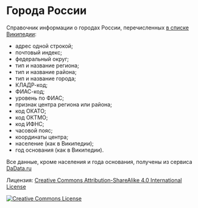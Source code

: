 # Города России

Справочник информации о городах России, перечисленных [в списке Википедии](https://ru.wikipedia.org/wiki/%D0%A1%D0%BF%D0%B8%D1%81%D0%BE%D0%BA_%D0%B3%D0%BE%D1%80%D0%BE%D0%B4%D0%BE%D0%B2_%D0%A0%D0%BE%D1%81%D1%81%D0%B8%D0%B8):

- адрес одной строкой;
- почтовый индекс;
- федеральный округ;
- тип и название региона;
- тип и название района;
- тип и название города;
- КЛАДР-код;
- ФИАС-код;
- уровень по ФИАС;
- признак центра региона или района;
- код ОКАТО;
- код ОКТМО;
- код ИФНС;
- часовой пояс;
- координаты центра;
- население (как в Википедии);
- год основания (как в Википедии).

Все данные, кроме населения и года основания, получены из сервиса [DaData.ru](https://dadata.ru/)

<p>Лицензия: <a rel="license" href="http://creativecommons.org/licenses/by-sa/4.0/">Creative Commons Attribution-ShareAlike 4.0 International License</a></p>

<p><a rel="license" href="http://creativecommons.org/licenses/by-sa/4.0/"><img alt="Creative Commons License" style="border-width:0" src="https://i.creativecommons.org/l/by-sa/4.0/88x31.png" /></a></p>
